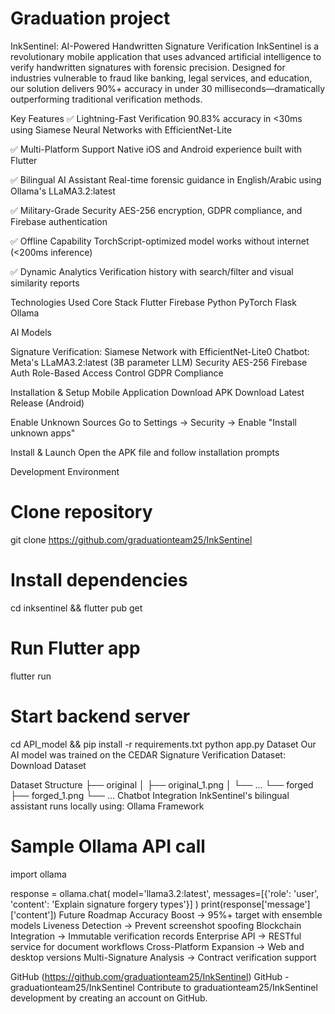 # Graduation project 

InkSentinel: AI-Powered Handwritten Signature Verification
InkSentinel is a revolutionary mobile application that uses advanced artificial intelligence to verify handwritten signatures with forensic precision. Designed for industries vulnerable to fraud like banking, legal services, and education, our solution delivers 90%+ accuracy in under 30 milliseconds—dramatically outperforming traditional verification methods.

Key Features
✅ Lightning-Fast Verification
90.83% accuracy in <30ms using Siamese Neural Networks with EfficientNet-Lite

✅ Multi-Platform Support
Native iOS and Android experience built with Flutter

✅ Bilingual AI Assistant
Real-time forensic guidance in English/Arabic using Ollama's LLaMA3.2:latest

✅ Military-Grade Security
AES-256 encryption, GDPR compliance, and Firebase authentication

✅ Offline Capability
TorchScript-optimized model works without internet (<200ms inference)

✅ Dynamic Analytics
Verification history with search/filter and visual similarity reports

Technologies Used
Core Stack
Flutter Firebase Python PyTorch Flask Ollama

AI Models

Signature Verification: Siamese Network with EfficientNet-Lite0
Chatbot: Meta's LLaMA3.2:latest (3B parameter LLM)
Security
AES-256 Firebase Auth Role-Based Access Control GDPR Compliance

Installation & Setup
Mobile Application
Download APK
Download Latest Release (Android)

Enable Unknown Sources
Go to Settings → Security → Enable "Install unknown apps"

Install & Launch
Open the APK file and follow installation prompts

Development Environment
# Clone repository
git clone https://github.com/graduationteam25/InkSentinel

# Install dependencies
cd inksentinel && flutter pub get

# Run Flutter app
flutter run

# Start backend server
cd API_model && pip install -r requirements.txt
python app.py
Dataset
Our AI model was trained on the CEDAR Signature Verification Dataset:
Download Dataset

Dataset Structure
├── original
│   ├── original_1.png
│   └── ... 
└── forged
    ├── forged_1.png
    └── ...
Chatbot Integration
InkSentinel's bilingual assistant runs locally using:
Ollama Framework

# Sample Ollama API call
import ollama

response = ollama.chat(
  model='llama3.2:latest',
  messages=[{'role': 'user', 'content': 'Explain signature forgery types'}]
)
print(response['message']['content'])
Future Roadmap
Accuracy Boost → 95%+ target with ensemble models
Liveness Detection → Prevent screenshot spoofing
Blockchain Integration → Immutable verification records
Enterprise API → RESTful service for document workflows
Cross-Platform Expansion → Web and desktop versions
Multi-Signature Analysis → Contract verification support

GitHub (https://github.com/graduationteam25/InkSentinel)
GitHub - graduationteam25/InkSentinel
Contribute to graduationteam25/InkSentinel development by creating an account on GitHub.
